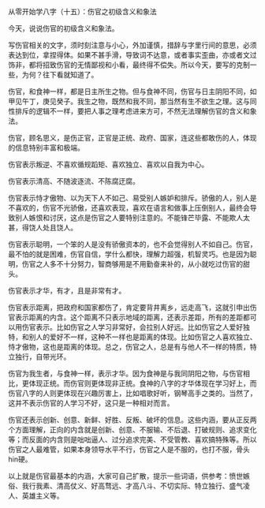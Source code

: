 从零开始学八字（十五）：伤官之初级含义和象法

今天，说说伤官的初级含义和象法。

写伤官相关的文字，须时刻注意与小心，外加谨慎，措辞与字里行间的意思，必须表达到位，拿捏得体。如果不甚手滑，导致词不达意，或者事实歪曲，亦或者文过饰非，都将招致伤官的无情鄙视和小看，最终得不偿失。所以今天，要写的克制一些，为何？往下看就知道了。

伤官，和食神一样，都是日主所生之物。但与食神不同，伤官与日主阴阳不同，如甲见午丁，庚见癸子。我生之物，既然和我不同，那当然有生不欲生之理。这与同性排斥的逻辑不一样，要把人事之理考虑进来方可，不然无法理解伤官的含义和象法。

伤官，顾名思义，是伤正官，正官是正统、政府、国家，连这些都敢伤的人，体现的信息特别丰富和极端。

伤官表示叛逆、不喜欢循规蹈矩、喜欢独立、喜欢以自我为中心。

伤官表示清高、不随波逐流、不陈腐迂腐。

伤官表示恃才傲物、以为天下人不如己、易受别人嫉妒和排斥。骄傲的人，别人是不喜欢的，伤官不光骄傲，还喜欢表现，喜欢在语言和做事上压倒别人，最终会导致别人嫉恨和讨厌，这点是伤官之人要特别注意的。不能锋芒毕露、不能欺人太甚，得饶人处且饶人。

伤官表示聪明，一个笨的人是没有骄傲资本的，也不会觉得别人不如自己。伤官，最不怕的就是困难，伤官自信，学什么都快，理解力超强，机智灵巧。也是因为聪明，伤官之人多不十分努力，智商够用是不用勤奋来补的，从小就吃过伤官的甜头。

伤官表示才华，有才，且是非常有才。

伤官表示距离，把政府和国家都伤了，肯定要背井离乡，远走高飞，这就引申出伤官表示距离的内含。这个距离不只表示地域的距离，还表示差距，所有的差距都可以用伤官表示。比如伤官之人学习非常好，会拉别人好远。比如伤官之人爱好独特，和别人的爱好不一样，这种不一样也是距离的体现。比如伤官之人喜欢独立、恃才傲物，这也是距离的体现。总之，伤官之人，总是有与他人不一样的特质，特立独行，自带光环。

伤官为我生者，与食神一样，表示才华。因为食神是与我同阴阳之物，与伤官相比，更体现正统。而伤官则更体现非正统。食神的八字的才华体现在学习好上，而伤官八字的人则更体现在兴趣厉害上，比如唱歌好听，钢琴高手之类的。当然了，这并不表示伤官的人学习不好，这只是一种相对而言。

伤官还表示创新、创意、新鲜、好胜、反叛、破坏的信息。这些内涵，要从正反两个方面理解，正向的内含就是创新、创意、不服输、不后退、打破规则、追求变化等；而反面的内含则是咄咄逼人、过分追求完美、不受管教、喜欢搞特殊等。所以伤官之人最难管，如果本身领导水平不行，伤官之人是不服的，也打不服，骨头hin硬。

以上就是伤官最基本的内涵，大家可自己扩散，提示一些词语，供参考：愤世嫉俗、我行我素、清高仗义、好高骛远、才高八斗、不切实际、特立独行、盛气凌人、英雄主义等。

